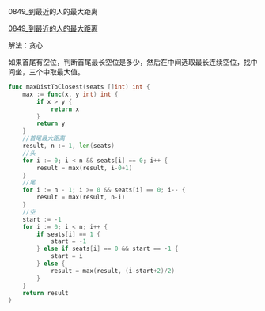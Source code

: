 0849_到最近的人的最大距离

[0849_到最近的人的最大距离](https://leetcode.cn/problems/maximize-distance-to-closest-person/description/)



解法：贪心

如果首尾有空位，判断首尾最长空位是多少，然后在中间选取最长连续空位，找中间坐，三个中取最大值。



```go
func maxDistToClosest(seats []int) int {
	max := func(x, y int) int {
		if x > y {
			return x
		}
		return y
	}
	//首尾最大距离
	result, n := 1, len(seats)
	//头
	for i := 0; i < n && seats[i] == 0; i++ {
		result = max(result, i-0+1)
	}
	//尾
	for i := n - 1; i >= 0 && seats[i] == 0; i-- {
		result = max(result, n-i)
	}
	//空
	start := -1
	for i := 0; i < n; i++ {
		if seats[i] == 1 {
			start = -1
		} else if seats[i] == 0 && start == -1 {
			start = i
		} else {
			result = max(result, (i-start+2)/2)
		}
	}
	return result
}
```
